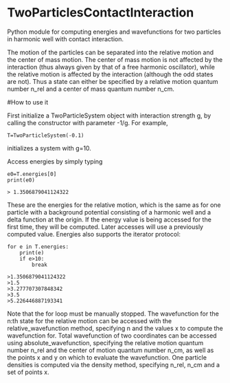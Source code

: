 # TwoParticlesContactInteraction
Python module for computing energies and wavefunctions for two particles in harmonic well with contact interaction.

The motion of the particles can be separated into the relative motion and the center of mass motion. The center of mass motion is not affected by the interaction (thus always given by that of a free harmonic oscillator), while the relative motion is affected by the interaction (although the odd states are not). Thus a state can either be specified by a relative motion quantum number n_rel and a center of mass quantum number n_cm.

#How to use it

First initialize a TwoParticleSystem object with interaction strength g, by calling the constructor with parameter -1/g. For example,
```
T=TwoParticleSystem(-0.1)
```
initializes a system with g=10.

Access energies by simply typing
```
e0=T.energies[0]
print(e0)

> 1.3506879041124322
```

These are the energies for the relative motion, which is the same as for one particle with a background potential consisting of a harmonic well and a delta function at the origin. If the energy value is being accessed for the first time, they will be computed. Later accesses will use a previously computed value. Energies also supports the iterator protocol:
```
for e in T.energies:
    print(e)
    if e>10:
        break
        
>1.3506879041124322
>1.5
>3.277707307848342
>3.5
>5.226446887193341
```

Note that the for loop must be manually stopped. The wavefunction for the n:th state for the relative motion can be accessed with the relative_wavefunction method, specifying n and the values x to compute the wavefunction for. Total wavefunction of two coordinates can be accessed using absolute_wavefunction, specifying the relative motion quantum number n_rel and the center of motion quantum number n_cm, as well as the points x and y on which to evaluate the wavefunction. One particle densities is computed via the density method, specifying n_rel, n_cm and a set of points x.
